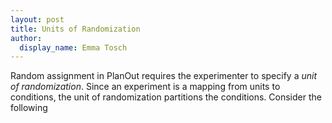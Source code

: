```yaml
---
layout: post
title: Units of Randomization
author:
  display_name: Emma Tosch
---
```


Random assignment in PlanOut requires the experimenter to specify a *unit of randomization*. Since an experiment is a mapping from units to conditions, the unit of randomization partitions the conditions. Consider the following 


